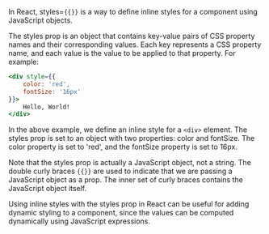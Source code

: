 In React, styles=`{{}}` is a way to define inline styles for a component using JavaScript objects.

The styles prop is an object that contains key-value pairs of CSS property names and their corresponding values. Each key represents a CSS property name, and each value is the value to be applied to that property. For example:

```jsx
<div style={{ 
	color: 'red', 
	fontSize: '16px'
}}>
	Hello, World!
</div>
```

In the above example, we define an inline style for a `<div>` element. The styles prop is set to an object with two properties: color and fontSize. The color property is set to 'red', and the fontSize property is set to 16px.

Note that the styles prop is actually a JavaScript object, not a string. The double curly braces `{{}}` are used to indicate that we are passing a JavaScript object as a prop. The inner set of curly braces contains the JavaScript object itself.

Using inline styles with the styles prop in React can be useful for adding dynamic styling to a component, since the values can be computed dynamically using JavaScript expressions.